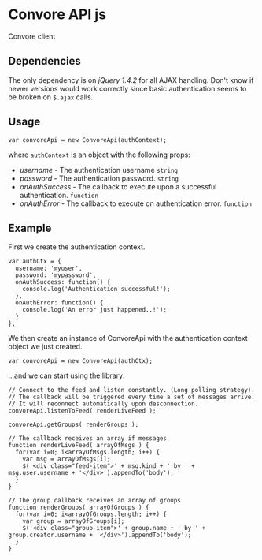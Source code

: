 # Convore API js

Convore client

## Dependencies

The only dependency is on *jQuery 1.4.2* for all AJAX handling. Don't know
if newer versions would work correctly since basic authentication seems
to be broken on `$.ajax` calls.

## Usage

    var convoreApi = new ConvoreApi(authContext);

where `authContext` is an object with the following props:

  * *username* - The authentication username `string`
  * *password* - The authentication password. `string`
  * *onAuthSuccess* - The callback to execute upon a successful authentication. `function`
  * *onAuthError* - The callback to execute on authentication error. `function`

## Example

First we create the authentication context.

    var authCtx = {
      username: 'myuser',
      password: 'mypassword',
      onAuthSuccess: function() {
        console.log('Authentication successful!');
      },
      onAuthError: function() {
        console.log('An error just happened..!');
      }
    };

We then create an instance of ConvoreApi with the authentication context
object we just created.

    var convoreApi = new ConvoreApi(authCtx);

...and we can start using the library:

    // Connect to the feed and listen constantly. (Long polling strategy).
    // The callback will be triggered every time a set of messages arrive.
    // It will reconnect automatically upon desconnection.
    convoreApi.listenToFeed( renderLiveFeed );

    convoreApi.getGroups( renderGroups );

    // The callback receives an array if messages
    function renderLiveFeed( arrayOfMsgs ) {
      for(var i=0; i<arrayOfMsgs.length; i++) {
        var msg = arrayOfMsgs[i];
        $('<div class="feed-item">' + msg.kind + ' by ' + msg.user.username + '</div>').appendTo('body');
      }
    }

    // The group callback receives an array of groups
    function renderGroups( arrayOfGroups ) {
      for(var i=0; i<arrayOfGroups.length; i++) {
        var group = arrayOfGroups[i];
        $('<div class="group-item">' + group.name + ' by ' + group.creator.username + '</div>').appendTo('body');
      }
    }
